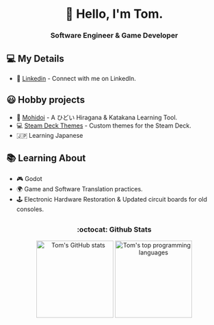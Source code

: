 <h1 align="center">🌊 Hello, I'm Tom.</h1>
<h3 align="center">Software Engineer & Game Developer</h3>

## 💻 My Details

- 💼 [Linkedin](https://www.linkedin.com/in/metagawa/) - Connect with me on LinkedIn.

## 😃 Hobby projects

- 🥃 [Mohidoi](https://mohidoi.com/) - A ひどい Hiragana & Katakana Learning Tool.
- 💻 [Steam Deck Themes](https://github.com/Metagawa/Steam-Deck-Themes) - Custom themes for the Steam Deck.
- 🇯🇵 Learning Japanese

## 📚 Learning About

- 🎮 Godot
- 🌍 Game and Software Translation practices.
- 🕹️ Electronic Hardware Restoration & Updated circuit boards for old consoles.

## 
<h3 align="center"><b>:octocat: Github Stats</b></h3>
  <p align="center">
    <img height="180em" src="https://github-readme-stats.vercel.app/api?username=Metagawa&show_icons=true&count_private=true&theme=tokyonight&include_all_commits=true&locale=en" alt="Tom's GitHub stats" /> 
    <img height="180em" src="https://github-readme-stats.vercel.app/api/top-langs/?username=Metagawa&hide_progress=true&show_icons=true&count_private=true&theme=tokyonight&include_all_commits=true" alt="Tom's top programming languages" />
  </p>


